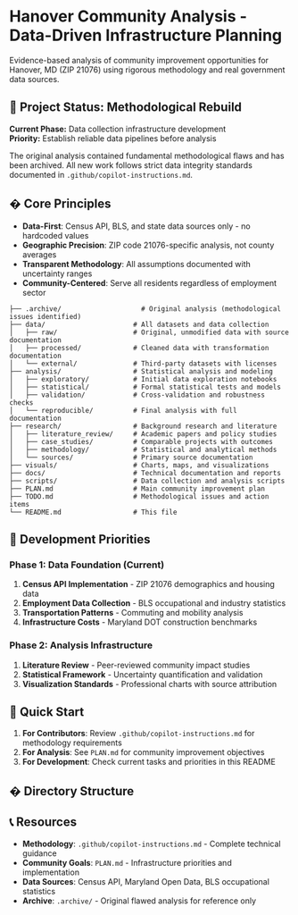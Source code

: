 # Hanover Community Analysis - Data-Driven Infrastructure Planning

Evidence-based analysis of community improvement opportunities for Hanover, MD (ZIP 21076) using rigorous methodology and real government data sources.

## 🚨 Project Status: Methodological Rebuild

**Current Phase:** Data collection infrastructure development  
**Priority:** Establish reliable data pipelines before analysis

The original analysis contained fundamental methodological flaws and has been archived. All new work follows strict data integrity standards documented in `.github/copilot-instructions.md`.

## � Core Principles

- **Data-First**: Census API, BLS, and state data sources only - no hardcoded values
- **Geographic Precision**: ZIP code 21076-specific analysis, not county averages  
- **Transparent Methodology**: All assumptions documented with uncertainty ranges
- **Community-Centered**: Serve all residents regardless of employment sector

```
├── .archive/                    # Original analysis (methodological issues identified)
├── data/                      # All datasets and data collection
│   ├── raw/                   # Original, unmodified data with source documentation
│   ├── processed/             # Cleaned data with transformation documentation
│   └── external/              # Third-party datasets with licenses
├── analysis/                  # Statistical analysis and modeling
│   ├── exploratory/           # Initial data exploration notebooks
│   ├── statistical/           # Formal statistical tests and models
│   ├── validation/            # Cross-validation and robustness checks
│   └── reproducible/          # Final analysis with full documentation
├── research/                  # Background research and literature
│   ├── literature_review/     # Academic papers and policy studies
│   ├── case_studies/          # Comparable projects with outcomes
│   ├── methodology/           # Statistical and analytical methods
│   └── sources/               # Primary source documentation
├── visuals/                   # Charts, maps, and visualizations
├── docs/                      # Technical documentation and reports
├── scripts/                   # Data collection and analysis scripts
├── PLAN.md                    # Main community improvement plan
├── TODO.md                    # Methodological issues and action items
└── README.md                  # This file
```

## 🎯 Development Priorities

### Phase 1: Data Foundation (Current)
1. **Census API Implementation** - ZIP 21076 demographics and housing data
2. **Employment Data Collection** - BLS occupational and industry statistics  
3. **Transportation Patterns** - Commuting and mobility analysis
4. **Infrastructure Costs** - Maryland DOT construction benchmarks

### Phase 2: Analysis Infrastructure  
1. **Literature Review** - Peer-reviewed community impact studies
2. **Statistical Framework** - Uncertainty quantification and validation
3. **Visualization Standards** - Professional charts with source attribution

## 🚀 Quick Start

1. **For Contributors**: Review `.github/copilot-instructions.md` for methodology requirements
2. **For Analysis**: See `PLAN.md` for community improvement objectives
3. **For Development**: Check current tasks and priorities in this README

## � Directory Structure

## 📞 Resources

- **Methodology**: `.github/copilot-instructions.md` - Complete technical guidance
- **Community Goals**: `PLAN.md` - Infrastructure priorities and implementation
- **Data Sources**: Census API, Maryland Open Data, BLS occupational statistics
- **Archive**: `.archive/` - Original flawed analysis for reference only